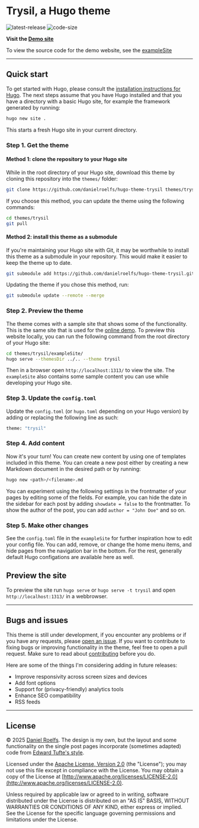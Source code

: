 # Trysil, a Hugo theme

![latest-release](https://img.shields.io/github/tag/danielroelfs/hugo-theme-trysil.svg)
![code-size](https://img.shields.io/github/languages/code-size/danielroelfs/hugo-theme-trysil)

**Visit the [Demo site](https://danielroelfs.github.io/hugo-theme-trysil/)**

To view the source code for the demo website, see the [exampleSite](https://github.com/danielroelfs/hugo-theme-trysil/tree/main/exampleSite)

---

## Quick start

To get started with Hugo, please consult the [installation instructions for Hugo](https://gohugo.io/getting-started/installing/). The next steps assume that you have Hugo installed and that you have a directory with a basic Hugo site, for example the framework generated by running:

```sh
hugo new site .
```

This starts a fresh Hugo site in your current directory.

### Step 1. Get the theme

#### Method 1: clone the repository to your Hugo site

While in the root directory of your Hugo site, download this theme by cloning this repository into the `themes/` folder:

```sh
git clone https://github.com/danielroelfs/hugo-theme-trysil themes/trysil
```

If you choose this method, you can update the theme using the following commands:

```sh
cd themes/trysil
git pull
```

#### Method 2: install this theme as a submodule

If you're maintaining your Hugo site with Git, it may be worthwhile to install this theme as a submodule in your repository. This would make it easier to keep the theme up to date.

```sh
git submodule add https://github.com/danielroelfs/hugo-theme-trysil.git themes/trysil
```

Updating the theme if you chose this method, run:

```sh
git submodule update --remote --merge
```

### Step 2. Preview the theme

The theme comes with a sample site that shows some of the functionality. This is the same site that is used for the [online demo](https://danielroelfs.github.io/hugo-theme-trysil). To preview this website locally, you can run the following command from the root directory of your Hugo site:

```sh
cd themes/trysil/exampleSite/
hugo serve --themesDir ../.. --theme trysil
```

Then in a browser open `http://localhost:1313/` to view the site. The `exampleSite` also contains some sample content you can use while developing your Hugo site.

### Step 3. Update the `config.toml`

Update the `config.toml` (or `hugo.toml` depending on your Hugo version) by adding or replacing the following line as such:

```sh
theme: "trysil"
```

### Step 4. Add content

Now it's your turn! You can create new content by using one of templates included in this theme. You can create a new post either by creating a new Markdown document in the desired path or by running:

```sh
hugo new <path>/<filename>.md
```

You can experiment using the following settings in the frontmatter of your pages by editing some of the fields. For example, you can hide the date in the sidebar for each post by adding `showdate = false` to the frontmatter. To show the author of the post, you can add `author = "John Doe"` and so on.

### Step 5. Make other changes

See the `config.toml` file in the `exampleSite` for further inspiration how to edit your config file. You can add, remove, or change the home menu items, and hide pages from the navigation bar in the bottom. For the rest, generally default Hugo configations are available here as well.

## Preview the site

To preview the site run `hugo serve` or `hugo serve -t trysil` and open `http://localhost:1313/` in a webbrowser.

---

## Bugs and issues

This theme is still under development, if you encounter any problems or if you have any requests, please [open an issue](https://github.com/danielroelfs/hugo-theme-trysil/issues). If you want to contribute to fixing bugs or improving functionality in the theme, feel free to open a pull request. Make sure to read about [contributing](CONTRIBUTING.md) before you do.

Here are some of the things I'm considering adding in future releases:

- Improve responsivity across screen sizes and devices
- Add font options
- Support for (privacy-friendly) analytics tools
- Enhance SEO compatibility
- RSS feeds

---

## License

© 2025 [Daniel Roelfs](https://danielroelfs.com/). The design is my own, but the layout and some functionality on the single post pages incorporate (sometimes adapted) code from [Edward Tufte's style](https://github.com/edwardtufte/tufte-css).

Licensed under the [Apache License, Version 2.0](https://github.com/danielroelfs/hugo-theme-trysil/blob/main/LICENSE) (the "License"); you may not use this file except in compliance with the License. You may obtain a copy of the License at [http://www.apache.org/licenses/LICENSE-2.0](http://www.apache.org/licenses/LICENSE-2.0).

Unless required by applicable law or agreed to in writing, software distributed under the License is distributed on an "AS IS" BASIS, WITHOUT WARRANTIES OR CONDITIONS OF ANY KIND, either express or implied. See the License for the specific language governing permissions and limitations under the License.
